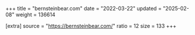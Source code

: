 +++
title = "bernsteinbear.com"
date = "2022-03-22"
updated = "2025-02-08"
weight = 136614

[extra]
source = "https://bernsteinbear.com/"
ratio = 12
size = 133
+++

